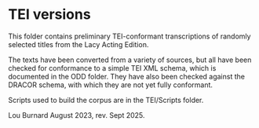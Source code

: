 # TEI versions

This folder contains preliminary TEI-conformant transcriptions of randomly selected titles from the Lacy Acting Edition.

The texts have been converted from a variety of sources, but all have been checked for conformance to a simple TEI XML schema, which is documented in the ODD folder. They have also been checked against the DRACOR schema, with which they are not yet fully conformant. 

Scripts used to build the corpus are in the TEI/Scripts folder.

Lou Burnard
August 2023, rev. Sept 2025.


